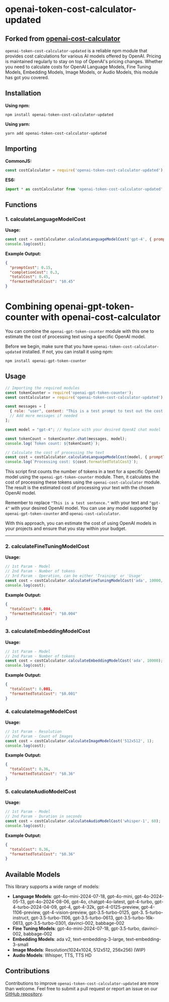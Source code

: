 # openai-token-cost-calculator-updated
## Forked from  [openai-cost-calculator](https://github.com/codergautam/openai-cost-calculator)

`openai-token-cost-calculator-updated` is a reliable npm module that provides cost calculations for various AI models offered by OpenAI. Pricing is maintained regularly to stay on top of OpenAI's pricing changes. Whether you need to calculate costs for OpenAI Language Models, Fine Tuning Models, Embedding Models, Image Models, or Audio Models, this module has got you covered.

## Installation

**Using npm:**
```
npm install openai-token-cost-calculator-updated
```

**Using yarn:**
```
yarn add openai-token-cost-calculator-updated
```

## Importing

**CommonJS:**
```javascript
const costCalculator = require('openai-token-cost-calculator-updated');
```

**ES6:**
```javascript
import * as costCalculator from 'openai-token-cost-calculator-updated';
```

## Functions

### 1. calculateLanguageModelCost

**Usage:**
```javascript
const cost = costCalculator.calculateLanguageModelCost('gpt-4', { promptTokens: 5000, completionTokens: 10000 });
console.log(cost);
```

**Example Output:**
```json
{
  "promptCost": 0.15,
  "completionCost": 0.3,
  "totalCost": 0.45,
  "formattedTotalCost": "$0.45"
}
```

# Combining openai-gpt-token-counter with openai-cost-calculator

You can combine the `openai-gpt-token-counter` module with this one to estimate the cost of processing text using a specific OpenAI model.

Before we begin, make sure that you have `openai-token-cost-calculator-updated` installed. If not, you can install it using npm:
```shell
npm install openai-gpt-token-counter
```

## Usage
```javascript
// Importing the required modules
const tokenCounter = require('openai-gpt-token-counter');
const costCalculator = require('openai-token-cost-calculator-updated');

const messages = [
  { role: "user", content: "This is a test prompt to test out the cost calculation functionality of openai-cost-calculator" },
  // Add more messages if needed
];

const model = "gpt-4"; // Replace with your desired OpenAI chat model

const tokenCount = tokenCounter.chat(messages, model);
console.log(`Token count: ${tokenCount}`);

// Calculate the cost of processing the text
const cost = costCalculator.calculateLanguageModelCost(model, { promptTokens: tokenCount });
console.log(`Processing cost: ${cost.formattedTotalCost}`);
```

This script first counts the number of tokens in a text for a specific OpenAI model using the `openai-gpt-token-counter` module. Then, it calculates the cost of processing these tokens using the `openai-cost-calculator` module. The result is the estimated cost of processing your text with the chosen OpenAI model.

Remember to replace `"This is a test sentence."` with your text and `"gpt-4"` with your desired OpenAI model. You can use any model supported by `openai-gpt-token-counter` and `openai-cost-calculator`.

With this approach, you can estimate the cost of using OpenAI models in your projects and ensure that you stay within your budget.

---

### 2. calculateFineTuningModelCost

**Usage:**
```javascript
// 1st Param - Model
// 2nd Param - Number of tokens
// 3rd Param - Operation, can be either 'Training' or 'Usage'
const cost = costCalculator.calculateFineTuningModelCost('ada', 10000, 'Training');
console.log(cost);
```

**Example Output:**
```json
{
  "totalCost": 0.004,
  "formattedTotalCost": "$0.004"
}
```

### 3. calculateEmbeddingModelCost

**Usage:**
```javascript
// 1st Param - Model
// 2nd Param - Number of tokens
const cost = costCalculator.calculateEmbeddingModelCost('ada', 10000);
console.log(cost);
```

**Example Output:**
```json
{
  "totalCost": 0.001,
  "formattedTotalCost": "$0.001"
}
```

### 4. calculateImageModelCost

**Usage:**
```javascript
// 1st Param - Resolution
// 2nd Param - Count of Images
const cost = costCalculator.calculateImageModelCost('512x512', 1);
console.log(cost);
```

**Example Output:**
```json
{
  "totalCost": 0.36,
  "formattedTotalCost": "$0.36"
}
```

### 5. calculateAudioModelCost

**Usage:**
```javascript
// 1st Param - Model
// 2nd Param - Duration in seconds
const cost = costCalculator.calculateAudioModelCost('whisper-1', 60);
console.log(cost);
```

**Example Output:**
```json
{
  "totalCost": 0.36,
  "formattedTotalCost": "$0.36"
}
```

## Available Models

This library supports a wide range of models:

- **Language Models**: gpt-4o-mini-2024-07-18, gpt-4o-mini, gpt-4o-2024-05-13, gpt-4o-2024-08-06, gpt-4o, chatgpt-4o-latest, gpt-4-turbo,
  gpt-4-turbo-2024-04-09, gpt-4, gpt-4-32k, gpt-4-0125-preview, gpt-4-1106-preview, gpt-4-vision-preview, gpt-3.5-turbo-0125, gpt-3.
  5-turbo-instruct, gpt-3.5-turbo-1106, gpt-3.5-turbo-0613, gpt-3.5-turbo-16k-0613, gpt-3.5-turbo-0301, davinci-002, babbage-002
- **Fine Tuning Models**: gpt-4o-mini-2024-07-18, gpt-3.5-turbo, davinci-002, babbage-002
- **Embedding Models**: ada v2, text-embedding-3-large, text-embedding-3-small
- **Image Models**: Resolution(1024x1024, 512x512, 256x256) (WIP)
- **Audio Models**: Whisper, TTS, TTS HD

## Contributions

Contributions to improve `openai-token-cost-calculator-updated` are more than welcome. Feel free to submit a pull request or report an issue on our [GitHub repository](https://github.com/dani01Lost4ever/openai-cost-calculator-updated).